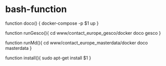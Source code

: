 # bash-function

function doco() {
        docker-compose -p $1 up
}

function runGesco(){
        cd www/contact_europe_gesco/docker
        doco gesco
}

function runMd(){
        cd www/contact_europe_masterdata/docker
        doco masterdata
}

function install(){
        sudo apt-get install $1
}
